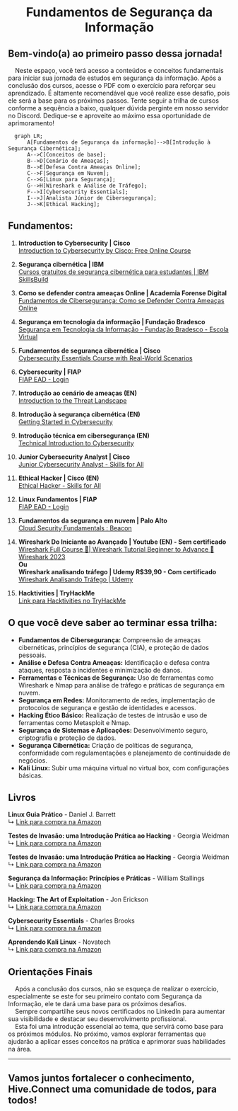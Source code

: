 <h1 align="center">Fundamentos de Segurança da Informação
</div>

## Bem-vindo(a) ao primeiro passo dessa jornada!
&nbsp;&nbsp;&nbsp;&nbsp;Neste espaço, você terá acesso a conteúdos e conceitos fundamentais para iniciar sua jornada de estudos em segurança
 da informação. Após a conclusão dos cursos, acesse o PDF com o exercício para reforçar seu aprendizado. É altamente recomendável 
que você realize esse desafio, pois ele será a base para os próximos passos. Tente seguir a trilha de cursos conforme a sequência 
a baixo, qualquer dúvida perginte em nosso servidor no Discord. Dedique-se e aproveite ao máximo essa oportunidade de 
aprimoramento!

```mermaid
  graph LR;
      A[Fundamentos de Segurança da informação]-->B[Introdução à Segurança Cibernética];
      A-->C[Conceitos de base];
      B-->D[Cenário de Ameaças];
      B-->E[Defesa Contra Ameaças Online];
      C-->F[Segurança em Nuvem];
      C-->G[Linux para Segurança];
      G-->H[Wireshark e Análise de Tráfego];
      F-->I[Cybersecurity Essentials];
      I-->J[Analista Júnior de Cibersegurança];
      J-->K[Ethical Hacking];
```

## Fundamentos:

1. **Introduction to Cybersecurity | Cisco**  
   [Introduction to Cybersecurity by Cisco: Free Online Course](https://www.netacad.com/courses/intro-cybersecurity)

2. **Segurança cibernética | IBM**  
   [Cursos gratuitos de segurança cibernética para estudantes | IBM SkillsBuild](https://www.ibm.com/skills/build)

3. **Como se defender contra ameaças Online | Academia Forense Digital**  
   [Fundamentos de Cibersegurança: Como se Defender Contra Ameaças Online](https://www.academiaforensedigital.com.br)

4. **Segurança em tecnologia da informação | Fundação Bradesco**  
   [Segurança em Tecnologia da Informação - Fundação Bradesco - Escola Virtual](https://www.ev.org.br)

5. **Fundamentos de segurança cibernética | Cisco**  
   [Cybersecurity Essentials Course with Real-World Scenarios](https://www.netacad.com/courses/cybersecurity-essentials)

6. **Cybersecurity | FIAP**  
   [FIAP EAD - Login](https://on.fiap.com.br)

7. **Introdução ao cenário de ameaças (EN)**  
   [Introduction to the Threat Landscape](https://www.cybrary.it/course/introduction-to-the-threat-landscape/)

8. **Introdução à segurança cibernética (EN)**  
   [Getting Started in Cybersecurity](https://www.cybrary.it/course/getting-started-in-cybersecurity/)

9. **Introdução técnica em cibersegurança (EN)**  
   [Technical Introduction to Cybersecurity](https://www.cybrary.it/course/technical-introduction-to-cybersecurity/)

10. **Junior Cybersecurity Analyst | Cisco**  
     [Junior Cybersecurity Analyst - Skills for All](https://www.netacad.com/pt/career-paths/cybersecurity?courseLang=pt-BR)

11. **Ethical Hacker | Cisco (EN)**  
    [Ethical Hacker - Skills for All](https://www.netacad.com/pt/courses/ethical-hacker?courseLang=en-US)

12. **Linux Fundamentos | FIAP**  
    [FIAP EAD - Login](https://on.fiap.com.br)

13. **Fundamentos da segurança em nuvem | Palo Alto**  
    [Cloud Security Fundamentals : Beacon](https://beacon.paloaltonetworks.com/student/collection/623418)

14. **Wireshark Do Iniciante ao Avançado | Youtube (EN) - Sem certificado**  
    [Wireshark Full Course 🦈| Wireshark Tutorial Beginner to Advance 🔆 Wireshark 2023](https://www.youtube.com/watch?v=ZxF6dXfQaNM)  
    **Ou**  
    **Wireshark analisando tráfego | Udemy R$39,90 - Com certificado**  
    [Wireshark Analisando Tráfego | Udemy](https://www.udemy.com/course/wireshark-analisando-trafego/)

15. **Hacktivities | TryHackMe**  
    [Link para Hacktivities no TryHackMe](https://tryhackme.com/hacktivities)

## O que você deve saber ao terminar essa trilha:
- **Fundamentos de Cibersegurança:** Compreensão de ameaças cibernéticas, princípios de segurança (CIA), e proteção de dados pessoais.  
- **Análise e Defesa Contra Ameaças:** Identificação e defesa contra ataques, resposta a incidentes e minimização de danos.  
- **Ferramentas e Técnicas de Segurança:** Uso de ferramentas como Wireshark e Nmap para análise de tráfego e práticas de segurança em nuvem.  
- **Segurança em Redes:** Monitoramento de redes, implementação de protocolos de segurança e gestão de identidades e acessos.  
- **Hacking Ético Básico:** Realização de testes de intrusão e uso de ferramentas como Metasploit e Nmap.  
- **Segurança de Sistemas e Aplicações:** Desenvolvimento seguro, criptografia e proteção de dados.  
- **Segurança Cibernética:** Criação de políticas de segurança, conformidade com regulamentações e planejamento de continuidade de negócios.  
- **Kali Linux:** Subir uma máquina virtual no virtual box, com configurações básicas.  

## Livros  
**Linux Guia Prático** - Daniel J. Barrett  
↳ [Link para compra na Amazon](https://www.amazon.com.br/Linux-Guia-Pr%C3%A1tico-Comandos-Essenciais/dp/8575229117/ref=asc_df_8575229117/?tag=googleshopp00-20&linkCode=df0&hvadid=709965221219&hvpos=&hvnetw=g&hvrand=2647529046542020359&hvpone=&hvptwo=&hvqmt=&hvdev=c&hvdvcmdl=&hvlocint=&hvlocphy=9215680&hvtargid=pla-2371569635208&psc=1&mcid=41c4ad98bd813e8fb754702b6398be14&tag=googleshopp00-20&linkCode=df0&hvadid=709965221219&hvpos=&hvnetw=g&hvrand=2647529046542020359&hvpone=&hvptwo=&hvqmt=&hvdev=c&hvdvcmdl=&hvlocint=&hvlocphy=9215680&hvtargid=pla-2371569635208&psc=1&language=pt_BR&gad_source=1)

**Testes de Invasão: uma Introdução Prática ao Hacking** - Georgia Weidman  
↳ [Link para compra na Amazon](https://www.amazon.com.br/Testes-Invas%C3%A3o-Georgia-Weidman/dp/8575224077)

**Testes de Invasão: uma Introdução Prática ao Hacking** - Georgia Weidman  
↳ [Link para compra na Amazon](https://www.amazon.com.br/Testes-Invas%C3%A3o-Georgia-Weidman/dp/8575224077)

**Segurança da Informação: Princípios e Práticas** - William Stallings  
↳ [Link para compra na Amazon](https://www.amazon.com.br/Seguran%C3%A7a-Inform%C3%A7%C3%A3o-Princ%C3%ADpios-Pr%C3%A1ticas-William/dp/8535249073)

**Hacking: The Art of Exploitation** - Jon Erickson  
↳ [Link para compra na Amazon](https://www.amazon.com.br/Hacking-Art-Exploitation-2nd/dp/1593271441)

**Cybersecurity Essentials** - Charles Brooks  
↳ [Link para compra na Amazon](https://www.amazon.com.br/Cybersecurity-Essentials-Charles-Brooks/dp/1284068225)

**Aprendendo Kali Linux** - Novatech  
↳ [Link para compra na Amazon](https://www.amazon.com.br/Aprendendo-Kali-Linux-Edic%C3%A3o-Atualizada/dp/8550805371)


## Orientações Finais
&nbsp;&nbsp;&nbsp;&nbsp;Após a conclusão dos cursos, não se esqueça de realizar o exercício, especialmente se este for seu primeiro contato com Segurança da Informação, ele te dará uma base para os próximos desafios.   
&nbsp;&nbsp;&nbsp;&nbsp;Sempre compartilhe seus novos certificados no LinkedIn para aumentar sua visibilidade e destacar seu desenvolvimento profissional.    
&nbsp;&nbsp;&nbsp;&nbsp;Esta foi uma introdução essencial ao tema, que servirá como base para os próximos módulos. No próximo, vamos explorar ferramentas que ajudarão a aplicar esses conceitos na prática e aprimorar suas habilidades na área.   

---  

## Vamos juntos fortalecer o conhecimento, Hive.Connect uma comunidade de todos, para todos!
